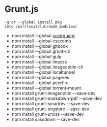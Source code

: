 # Grunt.js

    -g or --global install pkg 
    into /usr/local/lib/node_modules/

* npm install --global [colorguard](https://www.npmjs.org/package/colorguard)
* npm install --global csscomb
* npm install --global gitbook
* npm install --global grunt-cli
* npm install --global gulp
* npm install --global imacss
* npm install --global imageoptim-cli
* npm install --global localtunnel
* npm install --global pageres
* npm install --global peerflix
* npm install --global torrent-mount
* npm install grunt-imageoptim --save-dev
* npm install grunt-markdown-pdf --save-dev
* npm install grunt-smartrev --save-dev
* npm install grunt-svgstore --save-dev
* npm install grunt-uncss --save-dev
* npm install sassdown --save-dev

